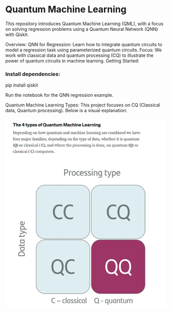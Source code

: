 # Quantum Machine Learning 

This repository introduces Quantum Machine Learning (QML), with a focus on solving regression problems using a Quantum Neural Network (QNN) with Qiskit.

Overview:
QNN for Regression: Learn how to integrate quantum circuits to model a regression task using parameterized quantum circuits.
Focus: We work with classical data and quantum processing (CQ) to illustrate the power of quantum circuits in machine learning.
Getting Started:
### Install dependencies:
pip install qiskit

Run the notebook for the QNN regression example.

Quantum Machine Learning Types:
This project focuses on CQ (Classical data, Quantum processing). Below is a visual explanation:

![QML Types](images/4_types.PNG)




